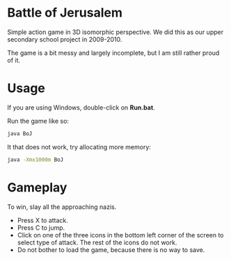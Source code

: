 Battle of Jerusalem
===================

Simple action game in 3D isomorphic perspective. We did this as our upper secondary school project in 2009-2010.

The game is a bit messy and largely incomplete, but I am still rather proud of it.

Usage
=====
If you are using Windows, double-click on **Run.bat**.

Run the game like so:
```bash
java BoJ
```
It that does not work, try allocating more memory:
```bash
java -Xmx1000m BoJ
```

Gameplay
========
To win, slay all the approaching nazis.

* Press X to attack.
* Press C to jump.
* Click on one of the three icons in the bottom left corner of the screen to select type of attack. The rest of the icons do not work.
* Do not bother to load the game, because there is no way to save.
